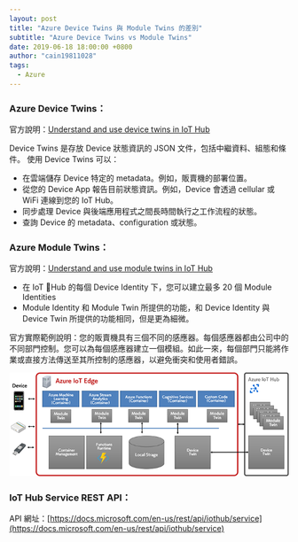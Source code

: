 ```yaml
---
layout: post
title: "Azure Device Twins 與 Module Twins 的差別"
subtitle: "Azure Device Twins vs Module Twins"
date: 2019-06-18 18:00:00 +0800
author: "cain19811028"
tags:
  - Azure
---
```


### Azure Device Twins： 
官方說明：[Understand and use device twins in IoT Hub](https://docs.microsoft.com/en-us/azure/iot-hub/iot-hub-devguide-device-twins)

Device Twins 是存放 Device 狀態資訊的 JSON 文件，包括中繼資料、組態和條件。
使用 Device Twins 可以：

 - 在雲端儲存 Device 特定的 metadata。例如，販賣機的部署位置。
 - 從您的 Device App 報告目前狀態資訊。例如，Device 會透過 cellular 或 WiFi 連線到您的 IoT Hub。
 - 同步處理 Device 與後端應用程式之間長時間執行之工作流程的狀態。
 - 查詢 Device 的 metadata、configuration 或狀態。

### Azure Module Twins：
官方說明：[Understand and use module twins in IoT Hub](https://docs.microsoft.com/en-us/azure/iot-hub/iot-hub-devguide-module-twins)

 - 在 IoT Hub 的每個 Device Identity 下，您可以建立最多 20 個 Module Identities
 - Module Identity 和 Module Twin 所提供的功能，和 Device Identity 與 Device Twin 所提供的功能相同，但是更為細微。

官方實際範例說明：您的販賣機具有三個不同的感應器。每個感應器都由公司中的不同部門控制。您可以為每個感應器建立一個模組。如此一來，每個部門只能將作業或直接方法傳送至其所控制的感應器，以避免衝突和使用者錯誤。

![](/img/in-post/2019-06-18-azure_device_twins_vs_module_twins.png)

### IoT Hub Service REST API：
API 網址：[https://docs.microsoft.com/en-us/rest/api/iothub/service](https://docs.microsoft.com/en-us/rest/api/iothub/service)
